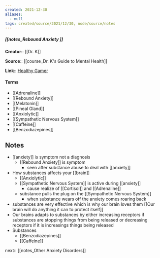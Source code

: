 ```yaml
---
created: 2021-12-30 
aliases:
  - null
tags: created/source/2021/12/30, node/source/notes
---
```


##### [[notes_Rebound Anxiety ]]
**Creator**:: [[Dr. K]]
 
**Source**:: [[course_Dr. K's Guide to Mental Health]]

**Link**:: [Healthy Gamer](https://coaching.healthygamer.gg/guide/lessons/rebound-anxiety)

#### Terms
- [[Adrenaline]]
- [[Rebound Anxiety]]
- [[Melatonin]]
- [[Pineal Gland]]
- [[Anxiolytic]]
- [[Sympathetic Nervous System]]
- [[Caffeine]]
- [[Benzodiazepines]]

## Notes
- [[anxiety]] is symptom not a diagnosis
	- [[Rebound Anxiety]] is symptom
		- seen after substance abuse to deal with [[anxiety]]
- How substances affects your [[brain]]
	- [[Anxiolytic]]
	- [[Sympathetic Nervous System]] is active during [[anxiety]]
		- cause realize of [[Cortisol]] and [[Adrenaline]]
	- substance pulls the plug on the [[Sympathetic Nervous System]]
		- when substance wears off the anxiety comes roaring back
- substances are very effective which is why our brain loves them [[Our brain will do anything it can to protect itself]]
- Our brains adapts to substances by either increasing receptors if substances are stopping things from being released or decreasing receptors if it is increasings things being released
- Substances
	- [[Benzodiazepines]]
	- [[Caffeine]]

next:: [[notes_Other Anxiety Disorders]]